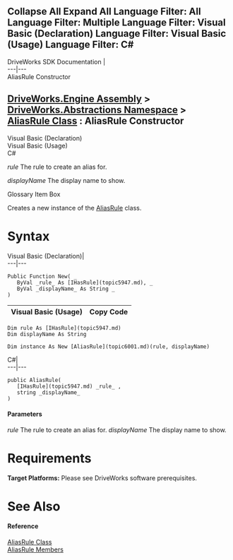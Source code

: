 Collapse All Expand All Language Filter: All  Language Filter: Multiple  Language Filter: Visual Basic (Declaration) Language Filter: Visual Basic (Usage) Language Filter: C#  
---  
DriveWorks SDK Documentation  |   
---|---  
AliasRule Constructor   
  
[DriveWorks.Engine Assembly](topic2156.md) > [DriveWorks.Abstractions Namespace](topic5939.md) > [AliasRule Class](topic6001.md) : AliasRule Constructor  
---  
  
Visual Basic (Declaration)    
Visual Basic (Usage)    
C# 

_rule_
    The rule to create an alias for.

_displayName_
    The display name to show.

Glossary Item Box

Creates a new instance of the [AliasRule](topic6001.md) class. 

# Syntax

Visual Basic (Declaration)|   
---|---  
      
    
    Public Function New( _
       ByVal _rule_ As [IHasRule](topic5947.md), _
       ByVal _displayName_ As String _
    )  
  
Visual Basic (Usage)| Copy Code  
---|---  
      
    
    Dim rule As [IHasRule](topic5947.md)
    Dim displayName As String
     
    Dim instance As New [AliasRule](topic6001.md)(rule, displayName)  
  
C#|   
---|---  
      
    
    public AliasRule( 
       [IHasRule](topic5947.md) _rule_ ,
       string _displayName_
    )  
  
#### Parameters

 _rule_
    The rule to create an alias for.
_displayName_
    The display name to show.

# Requirements

**Target Platforms:** Please see DriveWorks software prerequisites.

# See Also

#### Reference

[AliasRule Class](topic6001.md)   
[AliasRule Members](topic6002.md)


